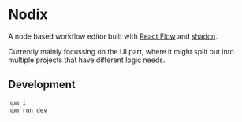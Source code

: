 # Nodix

A node based workflow editor built with [React Flow](https://reactflow.dev) and [shadcn](https://ui.shadcn.com).

Currently mainly focussing on the UI part, where it might split out into multiple projects that have different logic needs.

## Development

```sh
npm i
npm run dev
```
